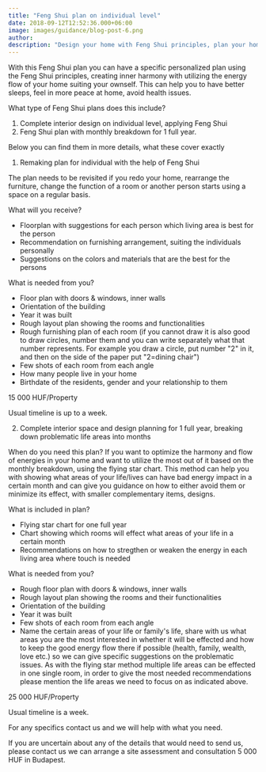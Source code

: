 ```yaml
---
title: "Feng Shui plan on individual level"
date: 2018-09-12T12:52:36.000+06:00
image: images/guidance/blog-post-6.png
author: 
description: "Design your home with Feng Shui principles, plan your home based on Feng Shui"
---
```


With this Feng Shui plan you can have a specific personalized plan using the Feng Shui principles, creating inner harmony with utilizing the energy flow of your home suiting your ownself. This can help you to have better sleeps, feel in more peace at home, avoid health issues.

What type of Feng Shui plans does this include?
1. Complete interior design on individual level, applying Feng Shui 
2. Feng Shui plan with monthly breakdown for 1 full year. 

Below you can find them in more details, what these cover exactly

1. Remaking plan for individual with the help of Feng Shui

The plan needs to be revisited if you redo your home, rearrange the furniture, change the function of a room or another person starts using a space on a regular basis.

What will you receive?
- Floorplan with suggestions for each person which living area is best for the person
- Recommendation on furnishing arrangement, suiting the individuals personally
- Suggestions on the colors and materials that are the best for the persons 


What is needed from you? 
- Floor plan with doors & windows, inner walls
- Orientation of the building
- Year it was built 
- Rough layout plan showing the rooms and functionalities
- Rough furnishing plan of each room (if you cannot draw it is also good to draw circles, number them and you can write separately what that number represents. For example you draw a circle, put number "2" in it, and then on the side of the paper put "2=dining chair")
- Few shots of each room from each angle
- How many people live in your home
- Birthdate of the residents, gender and your relationship to them

15 000 HUF/Property

Usual timeline is up to a week.

2. Complete interior space and design planning for 1 full year, breaking down problematic life areas into months

When do you need this plan?
If you want to optimize the harmony and flow of energies in your home and want to utilize the most out of it based on the monthly breakdown, using the flying star chart.
This method can help you with showing what areas of your life/lives can have bad energy impact in a certain month and can give you guidance on how to either avoid them or minimize its effect, with smaller complementary items, designs.

What is included in plan? 
- Flying star chart for one full year
- Chart showing which rooms will effect what areas of your life in a certain month
- Recommendations on how to stregthen or weaken the energy in each living area where touch is needed

What is needed from you?
- Rough floor plan with doors & windows, inner walls
- Rough layout plan showing the rooms and their functionalities
- Orientation of the building
- Year it was built 
- Few shots of each room from each angle
- Name the certain areas of your life or family's life, share with us what areas you are the most interested in whether it will be effected and how to keep the good energy flow there if possible (health, family, wealth, love etc.) so we can give specific suggestions on the problematic issues. As with the flying star method multiple life areas can be effected in one single room, in order to give the most needed recommendations please mention the life areas we need to focus on as indicated above. 

25 000 HUF/Property

Usual timeline is a week.

For any specifics contact us and we will help with what you need. 

If you are uncertain about any of the details that would need to send us, please contact us we can arrange a site assessment and consultation 5 000 HUF in Budapest. 